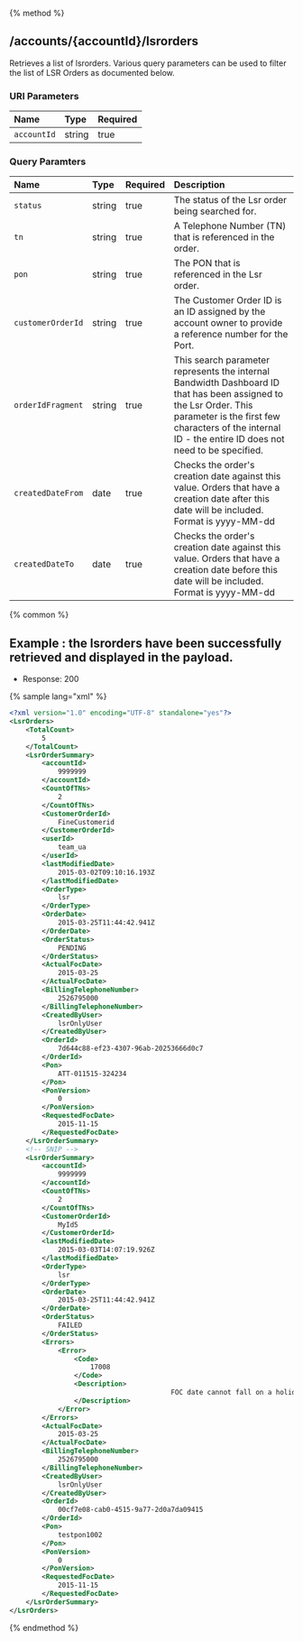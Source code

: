 {% method %}
## /accounts/{accountId}/lsrorders

Retrieves a list of lsrorders.  Various query parameters can be used to filter the list of LSR Orders as documented below.



### URI Parameters
| Name | Type | Required |
|:-----|:-----|:---------|
| `accountId` | string | true |


### Query Paramters

| Name | Type | Required | Description |
|:-----|:-----|:---------|:------------|
| `status` | string | true | The status of the Lsr order being searched for. |
| `tn` | string | true | A Telephone Number (TN) that is referenced in the order. |
| `pon` | string | true | The PON that is referenced in the Lsr order. |
| `customerOrderId` | string | true | The Customer Order ID is an ID assigned by the account owner to provide a reference number for the Port. |
| `orderIdFragment` | string | true | This search parameter represents the internal Bandwidth Dashboard ID that has been assigned to the Lsr Order.  This parameter is the first few characters of the internal ID - the entire ID does not need to be specified. |
| `createdDateFrom` | date | true | Checks the order's creation date against this value. Orders that have a creation date after this date will be included. Format is yyyy-MM-dd |
| `createdDateTo` | date | true | Checks the order's creation date against this value. Orders that have a creation date before this date will be included. Format is yyyy-MM-dd |




{% common %}


## Example : the lsrorders have been successfully retrieved and displayed in the payload.

* Response: 200

{% sample lang="xml" %}

```xml
<?xml version="1.0" encoding="UTF-8" standalone="yes"?>
<LsrOrders>
    <TotalCount>
        5
    </TotalCount>
    <LsrOrderSummary>
        <accountId>
            9999999
        </accountId>
        <CountOfTNs>
            2
        </CountOfTNs>
        <CustomerOrderId>
            FineCustomerid
        </CustomerOrderId>
        <userId>
            team_ua
        </userId>
        <lastModifiedDate>
            2015-03-02T09:10:16.193Z
        </lastModifiedDate>
        <OrderType>
            lsr
        </OrderType>
        <OrderDate>
            2015-03-25T11:44:42.941Z
        </OrderDate>
        <OrderStatus>
            PENDING
        </OrderStatus>
        <ActualFocDate>
            2015-03-25
        </ActualFocDate>
        <BillingTelephoneNumber>
            2526795000
        </BillingTelephoneNumber>
        <CreatedByUser>
            lsrOnlyUser
        </CreatedByUser>
        <OrderId>
            7d644c88-ef23-4307-96ab-20253666d0c7
        </OrderId>
        <Pon>
            ATT-011515-324234
        </Pon>
        <PonVersion>
            0
        </PonVersion>
        <RequestedFocDate>
            2015-11-15
        </RequestedFocDate>
    </LsrOrderSummary>
    <!-- SNIP -->
    <LsrOrderSummary>
        <accountId>
            9999999
        </accountId>
        <CountOfTNs>
            2
        </CountOfTNs>
        <CustomerOrderId>
            MyId5
        </CustomerOrderId>
        <lastModifiedDate>
            2015-03-03T14:07:19.926Z
        </lastModifiedDate>
        <OrderType>
            lsr
        </OrderType>
        <OrderDate>
            2015-03-25T11:44:42.941Z
        </OrderDate>
        <OrderStatus>
            FAILED
        </OrderStatus>
        <Errors>
            <Error>
                <Code>
                    17008
                </Code>
                <Description>
                                        FOC date cannot fall on a holiday                
                </Description>
            </Error>
        </Errors>
        <ActualFocDate>
            2015-03-25
        </ActualFocDate>
        <BillingTelephoneNumber>
            2526795000
        </BillingTelephoneNumber>
        <CreatedByUser>
            lsrOnlyUser
        </CreatedByUser>
        <OrderId>
            00cf7e08-cab0-4515-9a77-2d0a7da09415
        </OrderId>
        <Pon>
            testpon1002
        </Pon>
        <PonVersion>
            0
        </PonVersion>
        <RequestedFocDate>
            2015-11-15
        </RequestedFocDate>
    </LsrOrderSummary>
</LsrOrders>
```


{% endmethod %}